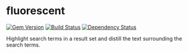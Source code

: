 fluorescent
===========
[![Gem Version](https://badge.fury.io/rb/fluorescent.svg)](http://badge.fury.io/rb/fluorescent) [![Build Status](https://travis-ci.org/dhoss/fluorescent.svg?branch=master)](https://travis-ci.org/dhoss/fluorescent) [![Dependency Status](https://gemnasium.com/dhoss/fluorescent.svg)](https://gemnasium.com/dhoss/fluorescent)

Highlight search terms in a result set and distill the text surrounding the search terms.
